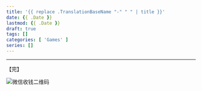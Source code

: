 ```yaml
---
title: '{{ replace .TranslationBaseName "-" " " | title }}'
date: {{ .Date }}
lastmod: {{ .Date }}
draft: true
tags: []
categories: [ 'Games' ]
series: []
---
```


---

【完】

![微信收钱二维码](/img/wechat-receive-money-qrcode-0.01.jpg)
